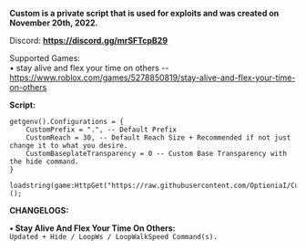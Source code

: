 **Custom is a private script that is used for exploits and was created on November 20th, 2022.**

Discord: **https://discord.gg/mrSFTcpB29**

Supported Games:                                                                                                                                            
•  stay alive and flex your time on others -- https://www.roblox.com/games/5278850819/stay-alive-and-flex-your-time-on-others

**__Script:__**

```
getgenv().Configurations = {
    CustomPrefix = ".", -- Default Prefix
    CustomReach = 30, -- Default Reach Size + Recommended if not just change it to what you desire.
    CustomBaseplateTransparency = 0 -- Custom Base Transparency with the hide command.
}

loadstring(game:HttpGet("https://raw.githubusercontent.com/OptioniaI/Custom/main/main.lua"))();
```


**CHANGELOGS:**

**• Stay Alive And Flex Your Time On Others:**                                                                                                                                
`Updated + Hide / LoopWs / LoopWalkSpeed Command(s).`
